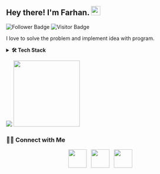 <h2> Hey there! I'm Farhan. <img src="https://raw.githubusercontent.com/aaafarrr/aaafarrr/assets/img/Hi.gif" width="25"></h2>

![Follower Badge](https://img.shields.io/github/followers/aaafarrr)
![Visitor Badge](https://visitor-badge.glitch.me/badge?page_id=aaafarrr.visitor-badge)

<!-- <img align="right" alt="GIF" src="gif-right.gif" width="400"/> -->

I love to solve the problem and implement idea with program.

<details>
 <summary><strong>🛠 Tech Stack</strong></summary>
    - 💻 &nbsp; PHP | Python | HTML | CSS | JavaScript </br>
    - 🌐 &nbsp; Codeigniter | Laravel </br>
    - 🛢 &nbsp; MySQL | Firebase | Postgree </br>
    - 🔧 &nbsp; Visual Studio Code | Git </br>
    - 🖥 &nbsp; Canva | Photoshop </br>
</details>

<p>
    <img src="https://github-readme-stats.vercel.app/api?username=aaafarrr&hide=contribs,prs&show_icons=true&hide_border=true&title_color=000" />
    <img src="https://github-readme-stats.vercel.app/api/top-langs/?username=aaafarrr&layout=compact&hide_border=true" height=180 />
</p>

<h3> 🤝🏻 Connect with Me </h3>

<p align="center">
&nbsp; <a href="https://www.linkedin.com/in/farhanalfayyadh/" target="_blank" rel="noopener noreferrer"><img src="https://img.icons8.com/plasticine/100/000000/linkedin.png" width="50" /></a>
&nbsp; <a href="mailto:aaafarrr@gmail.com" target="_blank" rel="noopener noreferrer"><img src="https://img.icons8.com/plasticine/100/000000/gmail.png"  width="50" /></a>
&nbsp; <a href="https://www.instagram.com/ffyydh/" target="_blank" rel="noopener noreferrer"><img src="https://img.icons8.com/plasticine/100/000000/instagram-new.png" width="50" /></a>  
</p>